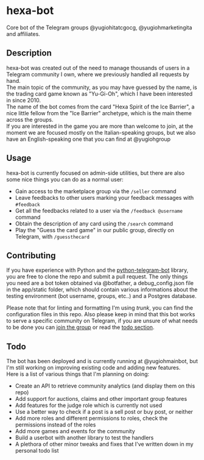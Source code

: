 # hexa-bot <a id="title"></a>

Core bot of the Telegram groups @yugiohitatcgocg, @yugiohmarketingita and affiliates.

## Description

hexa-bot was created out of the need to manage thousands of users in a Telegram community I own, where we previously handled all requests by hand. \
The main topic of the community, as you may have guessed by the name, is the trading card game known as "Yu-Gi-Oh", which I have been interested in since 2010. \
The name of the bot comes from the card "Hexa Spirit of the Ice Barrier", a nice little fellow from the "Ice Barrier" archetype, which is the main theme across the groups. \
If you are interested in the game you are more than welcome to join, at the moment we are focused mostly on the Italian-speaking groups, but we also have an English-speaking one that you can find at @yugiohgroup

## Usage

hexa-bot is currently focused on admin-side utilities, but there are also some nice things you can do as a normal user:

- Gain access to the marketplace group via the `/seller` command
- Leave feedbacks to other users marking your feedback messages with `#feedback`
- Get all the feedbacks related to a user via the `/feedback @username` command
- Obtain the description of any card using the `/search` command
- Play the "Guess the card game" in our public group, directly on Telegram, with `/guessthecard`

## Contributing

If you have experience with Python and the [python-telegram-bot](https://github.com/python-telegram-bot/python-telegram-bot) library, you are free to clone the repo and submit a pull request. The only things you need are a bot token obtained via @botfather, a debug_config.json file in the app/static folder, which should contain various informations about the testing environment (bot username, groups, etc..) and a Postgres database.

Please note that for linting and formatting I'm using _trunk_, you can find the configuration files in this repo.
Also please keep in mind that this bot works to serve a specific community on Telegram, if you are unsure of what needs to be done you can [join the group](#title) or read the [todo section](#todo).

## Todo <a id="todo"></a>

The bot has been deployed and is currently running at @yugiohmainbot, but I'm still working on improving existing code and adding new features. \
Here is a list of various things that I'm planning on doing:

- Create an API to retrieve community analytics (and display them on this repo)
- Add support for auctions, claims and other important group features
- Add features for the judge role which is currently not used
- Use a better way to check if a post is a sell post or buy post, or neither
- Add more roles and different permissions to roles, check the permissions instead of the roles
- Add more games and events for the community
- Build a userbot with another library to test the handlers
- A plethora of other minor tweaks and fixes that I've written down in my personal todo list
